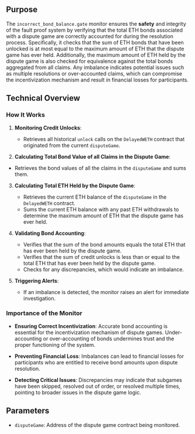 ## Purpose

The `incorrect_bond_balance.gate` monitor ensures the **safety** and integrity of the fault proof system by verifying that the total ETH bonds associated with a dispute game are correctly accounted for during the resolution process. Specifically, it checks that the sum of ETH bonds that have been unlocked is at most equal to the maximum amount of ETH that the dispute game has ever held. Additionally, the maximum amount of ETH held by the dispute game is also checked for equivalence against the total bonds aggregated from all claims. Any imbalance indicates potential issues such as multiple resolutions or over-accounted claims, which can compromise the incentivization mechanism and result in financial losses for participants.

## Technical Overview

### How It Works

1. **Monitoring Credit Unlocks**:

   - Retrieves all historical `unlock` calls on the `DelayedWETH` contract that originated from the current `disputeGame`.

2. **Calculating Total Bond Value of all Claims in the Dispute Game**:

  - Retrieves the bond values of all the claims in the `disputeGame` and sums them.

3. **Calculating Total ETH Held by the Dispute Game**:

   - Retrieves the current ETH balance of the `disputeGame` in the `DelayedWETH` contract.
   - Sums the current ETH balance with any past ETH withdrawals to determine the maximum amount of ETH that the dispute game has ever held.

4. **Validating Bond Accounting**:

   - Verifies that the sum of the bond amounts equals the total ETH that has ever been held by the dispute game.
   - Verifies that the sum of credit unlocks is less than or equal to the total ETH that has ever been held by the dispute game.
   - Checks for any discrepancies, which would indicate an imbalance.

5. **Triggering Alerts**:

   - If an imbalance is detected, the monitor raises an alert for immediate investigation.

### Importance of the Monitor

- **Ensuring Correct Incentivization**: Accurate bond accounting is essential for the incentivization mechanism of dispute games. Under-accounting or over-accounting of bonds undermines trust and the proper functioning of the system.

- **Preventing Financial Loss**: Imbalances can lead to financial losses for participants who are entitled to receive bond amounts upon dispute resolution.

- **Detecting Critical Issues**: Discrepancies may indicate that subgames have been skipped, resolved out of order, or resolved multiple times, pointing to broader issues in the dispute game logic.

## Parameters

- `disputeGame`: Address of the dispute game contract being monitored.
